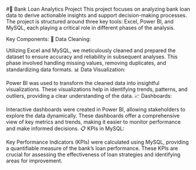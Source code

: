 #🏦 Bank Loan Analytics Project
This project focuses on analyzing bank loan data to derive actionable insights and support decision-making processes. The project is structured around three key tools: Excel, Power BI, and MySQL, each playing a critical role in different phases of the analysis.

Key Components:
🧹 Data Cleaning:

Utilizing Excel and MySQL, we meticulously cleaned and prepared the dataset to ensure accuracy and reliability in subsequent analyses. This phase involved handling missing values, removing duplicates, and standardizing data formats.
📊 Data Visualization:

Power BI was used to transform the cleaned data into insightful visualizations. These visualizations help in identifying trends, patterns, and outliers, providing a clear understanding of the data.
📈 Dashboards:

Interactive dashboards were created in Power BI, allowing stakeholders to explore the data dynamically. These dashboards offer a comprehensive view of key metrics and trends, making it easier to monitor performance and make informed decisions.
📋 KPIs in MySQL:

Key Performance Indicators (KPIs) were calculated using MySQL, providing a quantifiable measure of the bank’s loan performance. These KPIs are crucial for assessing the effectiveness of loan strategies and identifying areas for improvement.

